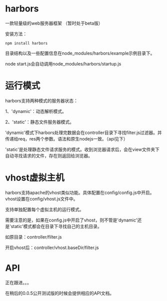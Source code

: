 harbors
=======

一款轻量级的web服务器框架
（暂时处于beta版）

安装方法：

    npm install harbors

目录结构以及一些配置信息在node_modules/harbors/example示例目录下。

node start.js会自动调用node_modules/harbors/startup.js



运行模式
=======

harbors支持两种模式的服务器状态：

1、'dynamic'：动态解析模式。

2、'static'：静态文件服务器模式。


'dynamic'模式下harbors处理完数据会在controller目录下寻找filter.js过滤器。并传递给req，res两个参数。语法和原生nodejs一致。（api见下）

'static'是处理静态文件请求服务的模式。收到浏览器请求后，会在view文件夹下自动寻找请求的文件，存在则返回给浏览器。



vhost虚拟主机
=======

harbors支持apache的vhost类似功能。具体配置在config/config.js中开启。vhost设置在config/vhost.js文件中。

支持单独配置每个虚拟主机的运行模式。

需要注意的是，如果在config.js中开启了vhost，则不管是'dynamic'还是'static'模式都会在目录下寻找自己的主机目录。

如原目录：controller/filter.js

开启vhost后：controller/vhost.baseDir/filter.js



API
=======

正在跟进。。。

在稍后的0.0.5公开测试版的时候会提供相应的API文档。
